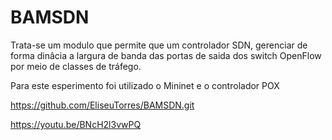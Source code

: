 # BAMSDN 

Trata-se um modulo que permite que um controlador SDN, gerenciar de forma dinâcia a largura de banda das portas de saida dos switch OpenFlow por meio de classes de tráfego. 

Para este esperimento foi utilizado o Mininet e o controlador POX



https://github.com/EliseuTorres/BAMSDN.git


https://youtu.be/BNcH2l3vwPQ
